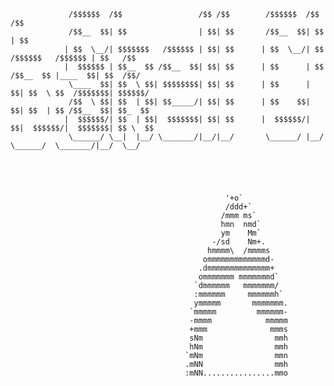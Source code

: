                  /$$$$$$  /$$                 /$$ /$$        /$$$$$$  /$$                     /$$      
                 /$$__  $$| $$                | $$| $$       /$$__  $$| $$                    | $$      
                | $$  \__/| $$$$$$$   /$$$$$$ | $$| $$      | $$  \__/| $$  /$$$$$$   /$$$$$$ | $$   /$$
                |  $$$$$$ | $$__  $$ /$$__  $$| $$| $$      | $$      | $$ /$$__  $$ |____  $$| $$  /$$/
                 \____  $$| $$  \ $$| $$$$$$$$| $$| $$      | $$      | $$| $$  \ $$  /$$$$$$$| $$$$$$/ 
                 /$$  \ $$| $$  | $$| $$_____/| $$| $$      | $$    $$| $$| $$  | $$ /$$__  $$| $$_  $$ 
                |  $$$$$$/| $$  | $$|  $$$$$$$| $$| $$      |  $$$$$$/| $$|  $$$$$$/|  $$$$$$$| $$ \  $$
                 \______/ \__|  |__/ \_______/|__/|__/       \______/ |__/ \______/  \_______/|__/  \__/
                                                                                        




                                                    '+o` 
                                                    /ddd+` 
                                                   /mmm ms` 
                                                   hmn  nmd`        
                                                   ym    Mm` 
                                                 -/sd    Nm+.
                                                hmmmm\  /mmmms 
                                               ommmmmmmmmmmmmd-
                                              .dmmmmmmmmmmmmmm+     
                                              ommmmmmm mmmmmmmd` 
                                             `dmmmmmm   mmmmmmm/ 
                                             :mmmmmm     mmmmmmh` 
                                             ymmmmm       mmmmmmm.
                                            `mmmmm         mmmmmm- 
                                            -mmmm            mmmmm 
                                            +mmm              mmms 
                                            sNm                mmh 
                                            hNm                mmh
                                           `mNm                mmn
                                           .mNN                mmh
                                           :mNN................mmo
                                           
                                          

